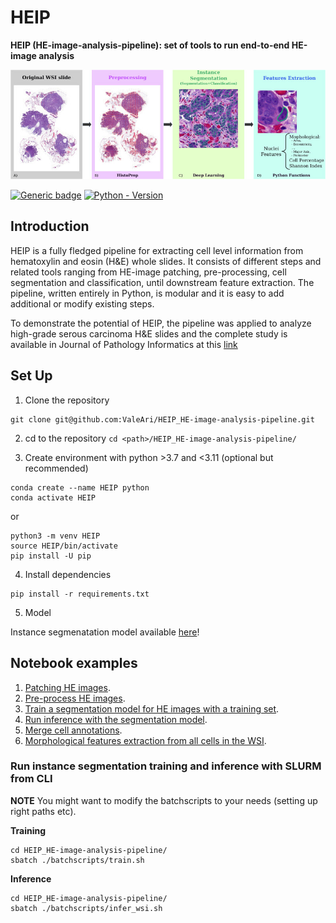# HEIP

**HEIP (HE-image-analysis-pipeline): set of tools to run end-to-end HE-image analysis**

![schema](./images/Pipeline2023.jpg)

[![Generic badge](https://img.shields.io/badge/License-MIT-<COLOR>.svg?style=for-the-badge)](https://github.com/ValeAri/HEIP_HE-image-analysis-pipeline/blob/main/LICENSE) [![Python - Version](https://img.shields.io/badge/PYTHON-3.7+-red?style=for-the-badge&logo=python&logoColor=white)](https://www.python.org/)

## Introduction

HEIP is a fully fledged pipeline for extracting cell level information from hematoxylin and eosin (H&E) whole slides. It consists of different steps and related tools ranging from HE-image patching, pre-processing, cell segmentation and classification, until downstream feature extraction. The pipeline, written entirely in Python, is modular and it is easy to add additional or modify existing steps.

To demonstrate the potential of HEIP, the pipeline was applied to analyze high-grade serous carcinoma H&E slides and the complete study is available in Journal of Pathology Informatics at this [link](https://www.sciencedirect.com/science/article/pii/S2153353923001530#f0005)

## Set Up

1. Clone the repository

```shell
git clone git@github.com:ValeAri/HEIP_HE-image-analysis-pipeline.git
```

2. cd to the repository `cd <path>/HEIP_HE-image-analysis-pipeline/`

3. Create environment with python >3.7 and <3.11 (optional but recommended)

```
conda create --name HEIP python
conda activate HEIP
```

or

```
python3 -m venv HEIP
source HEIP/bin/activate
pip install -U pip
```

4. Install dependencies

```
pip install -r requirements.txt
```
5. Model

Instance segmenatation model available [here](https://www.dropbox.com/scl/fi/jd3td009blmjv0lla0u80/last.ckpt?rlkey=jszlw4gqrklv85uq4r0lw5cuh&dl=0)!

## Notebook examples

1. [Patching HE images](https://github.com/ValeAri/HEIP_HE-image-analysis-pipeline/blob/main/examples/1_wsi_patching.ipynb).
2. [Pre-process HE images](https://github.com/ValeAri/HEIP_HE-image-analysis-pipeline/blob/main/examples/2_preprocessing.ipynb).
3. [Train a segmentation model for HE images with a training set](https://github.com/ValeAri/HEIP_HE-image-analysis-pipeline/blob/main/examples/3_train_seg_model.ipynb).
4. [Run inference with the segmentation model](https://github.com/ValeAri/HEIP_HE-image-analysis-pipeline/blob/main/examples/4_inference.ipynb).
5. [Merge cell annotations](https://github.com/ValeAri/HEIP_HE-image-analysis-pipeline/blob/main/examples/5_merging.ipynb).
6. [Morphological features extraction from all cells in the WSI](https://github.com/ValeAri/HEIP_HE-image-analysis-pipeline/blob/main/examples/6_downstream_analysis.ipynb).

### Run instance segmentation training and inference with SLURM from CLI

**NOTE** You might want to modify the batchscripts to your needs (setting up right paths etc).

**Training**

```shell
cd HEIP_HE-image-analysis-pipeline/
sbatch ./batchscripts/train.sh
```

**Inference**

```shell
cd HEIP_HE-image-analysis-pipeline/
sbatch ./batchscripts/infer_wsi.sh
```
